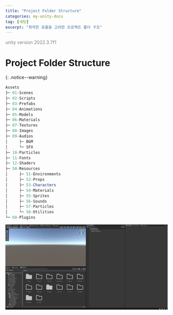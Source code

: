 ```yaml
---
title: "Project Folder Structure"
categories: my-unity-docu
tag: [세팅]
excerpt: "최적한 효율을 고려한 프로젝트 폴더 구조"
---
```


<span style="color:gray">unity version 2022.3.7f1</span>

# Project Folder Structure
{: .notice--warning}

```mathematica
Assets
├─ 01-Scenes
├─ 02-Scripts
├─ 03-Prefabs
├─ 04-Animations
├─ 05-Models
├─ 06-Materials
├─ 07-Textures
├─ 08-Images
├─ 09-Audios
│     ├─ BGM
│     └─ SFX
├─ 10-Particles
├─ 11-Fonts
├─ 12-Shaders
├─ 50-Resources
│     ├─ 51-Environments
│     ├─ 52-Props
│     ├─ 53-Characters
│     ├─ 54-Materials
│     ├─ 55-Sprites
│     ├─ 56-Sounds
│     ├─ 57-Particles
│     └─ 58-Utilities
└─ 60-Plugins
```

<img src="/img/my-unity-docu/project-folder-structure.png"/>